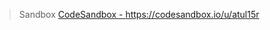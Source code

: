 

> Sandbox
 <a href="https://codesandbox.io/u/atul15r" target="_blank">CodeSandbox - https://codesandbox.io/u/atul15r</a>



<!-- <audio source={https://www.configurator.maserati.com/cc_graphics/8398640/sound/engine.mp3} autoplay/>
![GitHub stats](https://github-readme-stats.vercel.app/api?username=atul15r&show_icons=true&theme=gotham) -->

<!-- ![Top Langs](https://github-readme-stats.vercel.app/api/top-langs/?username=atul15r&theme=gotham)
 -->
<!--  
 
 <h1>Stack</h1>
<ul>
<li>Next.js</li>
<li>TypeScript</li>
<li>Reactjs</li>
<li>React Native</li>
<li>Redux toolkit</li>
<li>Nodejs</li>
<li>Firebase</li>
<li>MongoDB</li>
<li>GraphQL</li>
<li>TailwindCSS</li>
<li>rxjs</li>

</ul> -->
 
 
<!--<div style="height:30px;width:200px;">Hey,<b style="font-weight:100" > hi</b></div></br>






<div style="display:flex;">
<a href="https://medium.com/@atul15r"><img src="https://cdn.freebiesupply.com/images/large/2x/medium-icon-white-on-black.png" width="45px" height="33px"/>
 </div>


<!--
[![HitCount](http://hits.dwyl.com/atul15r/atul15r.svg)](http://hits.dwyl.com/atul15r/atul15r)


<div style="display:flex;">
<a href="https://medium.com/@atul15r"><img src="https://user-images.githubusercontent.com/11331772/28355496-982cbace-6ca7-11e7-856d-2dc4e8b70782.png" width="20px" height="20px"/>
 </div>


Here are some ideas to get you started:

- 🔭 I’m currently working on ...
- 🌱 I’m currently learning ...
- 👯 I’m looking to collaborate on ...
- 🤔 I’m looking for help with ...
- 💬 Ask me about ...
- 📫 How to reach me: ...
- 😄 Pronouns: ...
- ⚡ Fun fact: ...
-->



